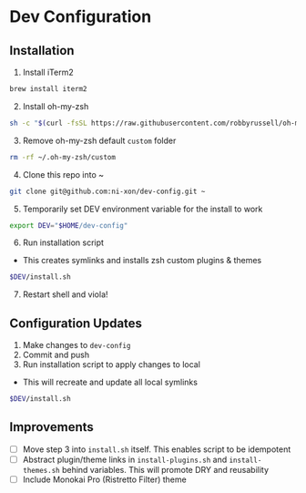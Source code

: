 # Dev Configuration

## Installation
1. Install iTerm2
```zsh
brew install iterm2
```

2. Install oh-my-zsh

```zsh
sh -c "$(curl -fsSL https://raw.githubusercontent.com/robbyrussell/oh-my-zsh/master/tools/install.sh)"
```

3. Remove oh-my-zsh default `custom` folder
```zsh
rm -rf ~/.oh-my-zsh/custom
```

4. Clone this repo into ~
```zsh
git clone git@github.com:ni-xon/dev-config.git ~
```

5. Temporarily set DEV environment variable for the install to work
```zsh
export DEV="$HOME/dev-config"
```

6. Run installation script
- This creates symlinks and installs zsh custom plugins & themes
```zsh
$DEV/install.sh
```

7. Restart shell and viola!

## Configuration Updates
1. Make changes to `dev-config`
2. Commit and push
2. Run installation script to apply changes to local
- This will recreate and update all local symlinks
```zsh
$DEV/install.sh
```

## Improvements
- [ ] Move step 3 into `install.sh` itself. This enables script to be idempotent
- [ ] Abstract plugin/theme links in `install-plugins.sh` and `install-themes.sh` behind variables. This will promote DRY and reusability
- [ ] Include Monokai Pro (Ristretto Filter) theme
